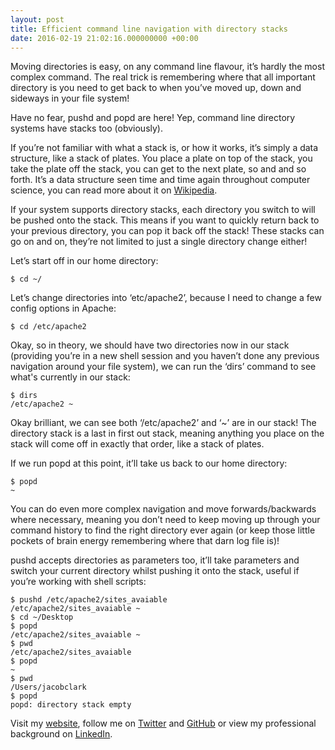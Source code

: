 ```yaml
---
layout: post
title: Efficient command line navigation with directory stacks
date: 2016-02-19 21:02:16.000000000 +00:00
---
```

Moving directories is easy, on any command line flavour, it’s hardly the most complex command. The real trick is remembering where that all important directory is you need to get back to when you’ve moved up, down and sideways in your file system!

Have no fear, pushd and popd are here! Yep, command line directory systems have stacks too (obviously).

If you’re not familiar with what a stack is, or how it works, it’s simply a data structure, like a stack of plates. You place a plate on top of the stack, you take the plate off the stack, you can get to the next plate, so and and so forth. It’s a data structure seen time and time again throughout computer science, you can read more about it on [Wikipedia](https://en.wikipedia.org/wiki/Stack_(abstract_data_type)).

If your system supports directory stacks, each directory you switch to will be pushed onto the stack. This means if you want to quickly return back to your previous directory, you can pop it back off the stack! These stacks can go on and on, they’re not limited to just a single directory change either!

Let’s start off in our home directory:

```shell
$ cd ~/
```

Let’s change directories into ‘etc/apache2’, because I need to change a few config options in Apache:

```shell
$ cd /etc/apache2
```

Okay, so in theory, we should have two directories now in our stack (providing you’re in a new shell session and you haven’t done any previous navigation around your file system), we can run the ‘dirs’ command to see what's currently in our stack:

```shell
$ dirs
/etc/apache2 ~
```

Okay brilliant, we can see both ‘/etc/apache2’ and ‘~’ are in our stack! The directory stack is a last in first out stack, meaning anything you place on the stack will come off in exactly that order, like a stack of plates.

If we run popd at this point, it’ll take us back to our home directory:

```shell
$ popd
~
```

You can do even more complex navigation and move forwards/backwards where necessary, meaning you don’t need to keep moving up through your command history to find the right directory ever again (or keep those little pockets of brain energy remembering where that darn log file is)!

pushd accepts directories as parameters too, it’ll take parameters and switch your current directory whilst pushing it onto the stack, useful if you’re working with shell scripts:

```shell
$ pushd /etc/apache2/sites_avaiable
/etc/apache2/sites_avaiable ~
$ cd ~/Desktop
$ popd
/etc/apache2/sites_avaiable ~
$ pwd
/etc/apache2/sites_avaiable
$ popd
~
$ pwd
/Users/jacobclark
$ popd
popd: directory stack empty
```

Visit my [website](https://www.jacobclark.xyz), follow me on [Twitter](https://twitter.com/imjacobclark) and [GitHub](https://github.com/imjacobclark) or view my professional background on [LinkedIn](https://uk.linkedin.com/in/imjacobclark).

